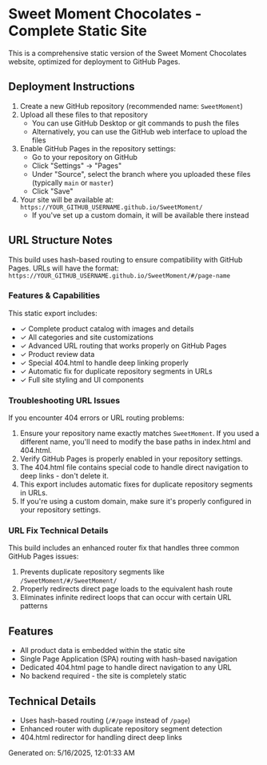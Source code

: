 # Sweet Moment Chocolates - Complete Static Site

This is a comprehensive static version of the Sweet Moment Chocolates website, optimized for deployment to GitHub Pages.

## Deployment Instructions

1. Create a new GitHub repository (recommended name: `SweetMoment`)
2. Upload all these files to that repository
   - You can use GitHub Desktop or git commands to push the files
   - Alternatively, you can use the GitHub web interface to upload the files
3. Enable GitHub Pages in the repository settings:
   - Go to your repository on GitHub
   - Click "Settings" → "Pages"
   - Under "Source", select the branch where you uploaded these files (typically `main` or `master`)
   - Click "Save"
4. Your site will be available at: `https://YOUR_GITHUB_USERNAME.github.io/SweetMoment/`
   - If you've set up a custom domain, it will be available there instead

## URL Structure Notes

This build uses hash-based routing to ensure compatibility with GitHub Pages. 
URLs will have the format: `https://YOUR_GITHUB_USERNAME.github.io/SweetMoment/#/page-name`

### Features & Capabilities

This static export includes:

- ✓ Complete product catalog with images and details
- ✓ All categories and site customizations
- ✓ Advanced URL routing that works properly on GitHub Pages
- ✓ Product review data
- ✓ Special 404.html to handle deep linking properly
- ✓ Automatic fix for duplicate repository segments in URLs
- ✓ Full site styling and UI components

### Troubleshooting URL Issues

If you encounter 404 errors or URL routing problems:

1. Ensure your repository name exactly matches `SweetMoment`. If you used a different name, you'll need to modify the base paths in index.html and 404.html.
2. Verify GitHub Pages is properly enabled in your repository settings.
3. The 404.html file contains special code to handle direct navigation to deep links - don't delete it.
4. This export includes automatic fixes for duplicate repository segments in URLs.
5. If you're using a custom domain, make sure it's properly configured in your repository settings.

### URL Fix Technical Details

This build includes an enhanced router fix that handles three common GitHub Pages issues:
1. Prevents duplicate repository segments like `/SweetMoment/#/SweetMoment/`
2. Properly redirects direct page loads to the equivalent hash route
3. Eliminates infinite redirect loops that can occur with certain URL patterns

## Features

- All product data is embedded within the static site
- Single Page Application (SPA) routing with hash-based navigation
- Dedicated 404.html page to handle direct navigation to any URL
- No backend required - the site is completely static

## Technical Details

- Uses hash-based routing (`/#/page` instead of `/page`)
- Enhanced router with duplicate repository segment detection
- 404.html redirector for handling direct deep links

Generated on: 5/16/2025, 12:01:33 AM
